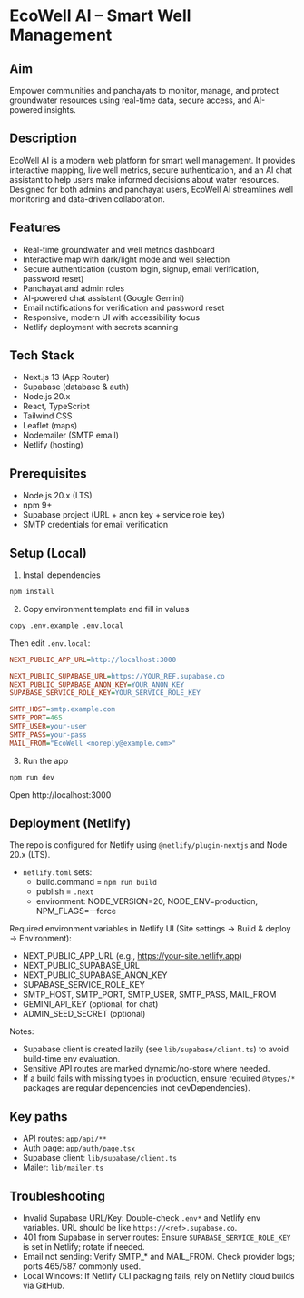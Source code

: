 # EcoWell AI – Smart Well Management

## Aim

Empower communities and panchayats to monitor, manage, and protect groundwater resources using real-time data, secure access, and AI-powered insights.

## Description

EcoWell AI is a modern web platform for smart well management. It provides interactive mapping, live well metrics, secure authentication, and an AI chat assistant to help users make informed decisions about water resources. Designed for both admins and panchayat users, EcoWell AI streamlines well monitoring and data-driven collaboration.

## Features

- Real-time groundwater and well metrics dashboard
- Interactive map with dark/light mode and well selection
- Secure authentication (custom login, signup, email verification, password reset)
- Panchayat and admin roles
- AI-powered chat assistant (Google Gemini)
- Email notifications for verification and password reset
- Responsive, modern UI with accessibility focus
- Netlify deployment with secrets scanning

## Tech Stack

- Next.js 13 (App Router)
- Supabase (database & auth)
- Node.js 20.x
- React, TypeScript
- Tailwind CSS
- Leaflet (maps)
- Nodemailer (SMTP email)
- Netlify (hosting)

## Prerequisites

- Node.js 20.x (LTS)
- npm 9+
- Supabase project (URL + anon key + service role key)
- SMTP credentials for email verification

## Setup (Local)

1. Install dependencies

```bash
npm install
```

2. Copy environment template and fill in values

```bash
copy .env.example .env.local
```

Then edit `.env.local`:

```ini
NEXT_PUBLIC_APP_URL=http://localhost:3000

NEXT_PUBLIC_SUPABASE_URL=https://YOUR_REF.supabase.co
NEXT_PUBLIC_SUPABASE_ANON_KEY=YOUR_ANON_KEY
SUPABASE_SERVICE_ROLE_KEY=YOUR_SERVICE_ROLE_KEY

SMTP_HOST=smtp.example.com
SMTP_PORT=465
SMTP_USER=your-user
SMTP_PASS=your-pass
MAIL_FROM="EcoWell <noreply@example.com>"
```

3. Run the app

```bash
npm run dev
```

Open http://localhost:3000

## Deployment (Netlify)

The repo is configured for Netlify using `@netlify/plugin-nextjs` and Node 20.x (LTS).

- `netlify.toml` sets:
  - build.command = `npm run build`
  - publish = `.next`
  - environment: NODE_VERSION=20, NODE_ENV=production, NPM_FLAGS=--force

Required environment variables in Netlify UI (Site settings → Build & deploy → Environment):

- NEXT_PUBLIC_APP_URL (e.g., https://your-site.netlify.app)
- NEXT_PUBLIC_SUPABASE_URL
- NEXT_PUBLIC_SUPABASE_ANON_KEY
- SUPABASE_SERVICE_ROLE_KEY
- SMTP_HOST, SMTP_PORT, SMTP_USER, SMTP_PASS, MAIL_FROM
- GEMINI_API_KEY (optional, for chat)
- ADMIN_SEED_SECRET (optional)

Notes:

- Supabase client is created lazily (see `lib/supabase/client.ts`) to avoid build-time env evaluation.
- Sensitive API routes are marked dynamic/no-store where needed.
- If a build fails with missing types in production, ensure required `@types/*` packages are regular dependencies (not devDependencies).

## Key paths

- API routes: `app/api/**`
- Auth page: `app/auth/page.tsx`
- Supabase client: `lib/supabase/client.ts`
- Mailer: `lib/mailer.ts`

## Troubleshooting

- Invalid Supabase URL/Key: Double-check `.env*` and Netlify env variables. URL should be like `https://<ref>.supabase.co`.
- 401 from Supabase in server routes: Ensure `SUPABASE_SERVICE_ROLE_KEY` is set in Netlify; rotate if needed.
- Email not sending: Verify SMTP\_\* and MAIL_FROM. Check provider logs; ports 465/587 commonly used.
- Local Windows: If Netlify CLI packaging fails, rely on Netlify cloud builds via GitHub.
